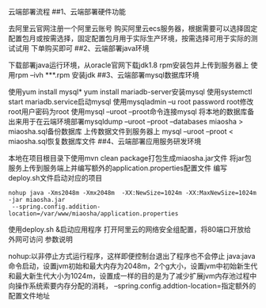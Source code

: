 云端部署流程
##1、云端部署硬件功能

去阿里云官网注册一个阿里云账号
购买阿里云ecs服务器，根据需要可以选择固定配置包月或按需选择，固定配置包月用于实际生产环境，按需选择可用于实际的测试试用
下单购买即可
##2、云端部署java环境

下载部署java运行环境，从oracle官网下载jdk1.8 rpm安装包并上传到服务器上
使用rpm –ivh ***.rpm 安装jdk
##3、云端部署mysql数据库环境

使用yum install mysql* yum install mariadb-server安装mysql
使用systemctl start mariadb.service启动mysql
使用mysqladmin –u root password root修改root用户密码为root
使用mysql –uroot –proot命令连接mysql
将本地的数据库备出来用于在云端环境部署mysqldump –uroot –proot –databases miaosha >
miaosha.sql备份数据库
上传数据文件到服务器上
mysql –uroot –proot < miaosha.sql恢复数据库文件
##4、云端部署应用服务研发环境

本地在项目根目录下使用mvn clean package打包生成miaosha.jar文件
将jar包服务上传到服务端上并编写额外的application.properties配置文件
编写deploy.sh文件启动对应的项目
````
nohup java -Xms2048m -Xmx2048m  -XX:NewSize=1024m -XX:MaxNewSize=1024m -jar miaosha.jar
 --spring.config.addition-location=/var/www/miaosha/application.properties
````
使用deploy.sh &启动应用程序
打开阿里云的网络安全组配置，将80端口开放给外网可访问
参数说明

nohup:以非停止方式运行程序，这样即便控制台退出了程序也不会停止
java:java命令启动，设置jvm初始和最大内存为2048m，2个g大小，设置jvm中初始新生代和最大新生代大小为1024m，设置成一样的目的是为了减少扩展jvm内存池过程中向操作系统索要内存分配的消耗，
–spring.config.addtion-location=指定额外的配置文件地址
